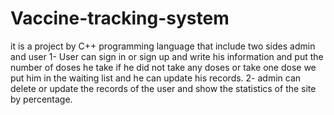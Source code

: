 # Vaccine-tracking-system
it is a project by C++ programming language that include two sides admin and user 1- User can sign in or sign up and write his information and put the number of doses he take if he did not take any doses or take one dose we put him in the waiting list and he can update his records. 2- admin can delete or update the records of the user and show the statistics of the site by percentage.
